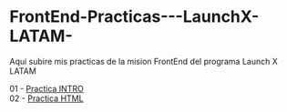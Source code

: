# FrontEnd-Practicas---LaunchX-LATAM-
Aqui subire mis practicas de la mision FrontEnd del programa Launch X LATAM

01 - [Practica INTRO](https://github.com/DanielSilva26/FrontEnd-Practicas---LaunchX-LATAM-/tree/main/01%20-%20Practica%20INTRO) <br>
02 - [Practica HTML](https://github.com/DanielSilva26/FrontEnd-Practicas---LaunchX-LATAM-/tree/main/02%20-%20Practica%20HTML)
